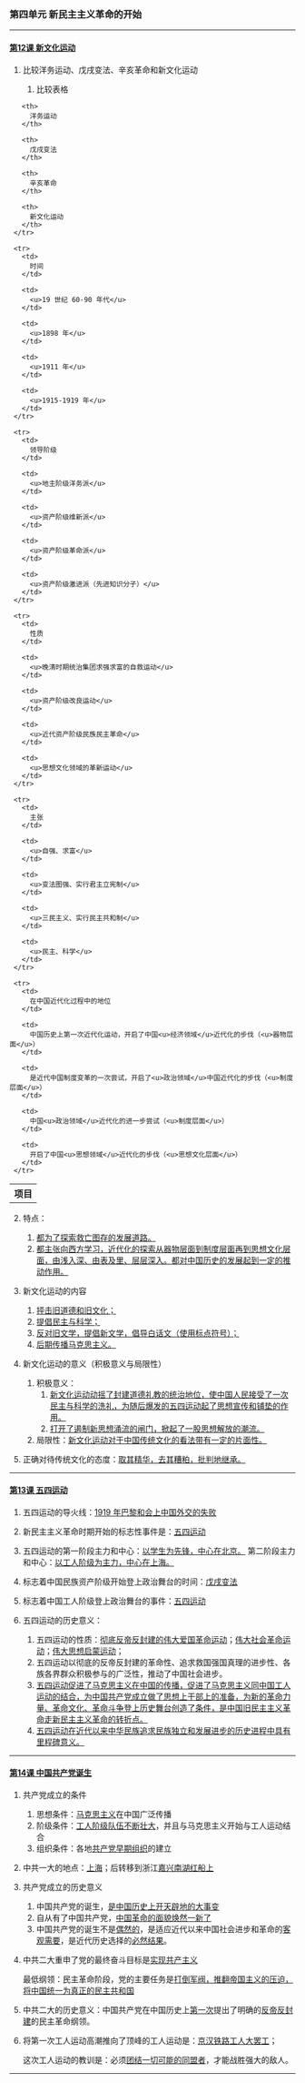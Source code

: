 ### 第四单元 新民主主义革命的开始

---

#### [第12课 新文化运动](./%E7%AC%AC12%E8%AF%BE%20%E6%96%B0%E6%96%87%E5%8C%96%E8%BF%90%E5%8A%A8)

1. 比较洋务运动、戊戌变法、辛亥革命和新文化运动

   1. 比较表格

<table spaces-before="3">
     <tr>
       <th>
         项目
       </th>
       
       <th>
         洋务运动
       </th>
       
       <th>
         戊戌变法
       </th>
       
       <th>
         辛亥革命
       </th>
       
       <th>
         新文化运动
       </th>
     </tr>
     
     <tr>
       <td>
         时间
       </td>
       
       <td>
         <u>19 世纪 60-90 年代</u>
       </td>
       
       <td>
         <u>1898 年</u>
       </td>
       
       <td>
         <u>1911 年</u>
       </td>
       
       <td>
         <u>1915-1919 年</u>
       </td>
     </tr>
     
     <tr>
       <td>
         领导阶级
       </td>
       
       <td>
         <u>地主阶级洋务派</u>
       </td>
       
       <td>
         <u>资产阶级维新派</u>
       </td>
       
       <td>
         <u>资产阶级革命派</u>
       </td>
       
       <td>
         <u>资产阶级激进派（先进知识分子）</u>
       </td>
     </tr>
     
     <tr>
       <td>
         性质
       </td>
       
       <td>
         <u>晚清时期统治集团求强求富的自救运动</u>
       </td>
       
       <td>
         <u>资产阶级改良运动</u>
       </td>
       
       <td>
         <u>近代资产阶级民族民主革命</u>
       </td>
       
       <td>
         <u>思想文化领域的革新运动</u>
       </td>
     </tr>
     
     <tr>
       <td>
         主张
       </td>
       
       <td>
         <u>自强、求富</u>
       </td>
       
       <td>
         <u>变法图强、实行君主立宪制</u>
       </td>
       
       <td>
         <u>三民主义、实行民主共和制</u>
       </td>
       
       <td>
         <u>民主、科学</u>
       </td>
     </tr>
     
     <tr>
       <td>
         在中国近代化过程中的地位
       </td>
       
       <td>
         中国历史上第一次近代化运动，开启了中国<u>经济领域</u>近代化的步伐（<u>器物层面</u>）
       </td>
       
       <td>
         是近代中国制度变革的一次尝试，开启了<u>政治领域</u>中国近代化的步伐（<u>制度层面</u>）
       </td>
       
       <td>
         中国<u>政治领域</u>近代化的进一步尝试（<u>制度层面</u>）
       </td>
       
       <td>
         开启了中国<u>思想领域</u>近代化的步伐（<u>思想文化层面</u>）
       </td>
     </tr>
   </table>

   2. 特点：
      1. <u>都为了探索救亡图存的发展道路。</u>
      2. <u>都主张向西方学习，近代化的探索从器物层面到制度层面再到思想文化层面，由浅入深、由表及里、层层深入。都对中国历史的发展起到一定的推动作用。</u>

2. 新文化运动的内容

   1. <u>抨击旧道德和旧文化；</u>
   2. <u>提倡民主与科学；</u>
   3. <u>反对旧文学，提倡新文学，倡导白话文（使用标点符号）；</u>
   4. <u>后期传播马克思主义。</u>

3. 新文化运动的意义（积极意义与局限性）

   1. 积极意义：
      1. <u>新文化运动动摇了封建道德礼教的统治地位，使中国人民接受了一次民主与科学的洗礼，为随后爆发的五四运动起了思想宣传和铺垫的作用。</u>
      2. <u>打开了遏制新思想涌流的闸门，掀起了一股思想解放的潮流。</u>
   2. 局限性：<u>新文化运动对于中国传统文化的看法带有一定的片面性。</u>

4. 正确对待传统文化的态度：<u>取其精华，去其糟粕，批判地继承。</u>

---

#### [第13课 五四运动](./%E7%AC%AC13%E8%AF%BE%20%E4%BA%94%E5%9B%9B%E8%BF%90%E5%8A%A8)

1. 五四运动的导火线：<u>1919 年巴黎和会上中国外交的失败</u>
2. 新民主主义革命时期开始的标志性事件是：<u>五四运动</u>
3. 五四运动的第一阶段主力和中心：<u>以学生为先锋，中心在北京。</u> 第二阶段主力和中心：<u>以工人阶级为主力，中心在上海。</u>
4. 标志着中国民族资产阶级开始登上政治舞台的时间：<u>戊戌变法</u>
5. 标志着中国工人阶级登上政治舞台的事件：<u>五四运动</u>
6. 五四运动的历史意义：

   1. 五四运动的性质：<u>彻底反帝反封建的伟大爱国革命运动</u>；<u>伟大社会革命运动</u>；<u>伟大思想启蒙运动</u>；
   2. 五四运动以彻底的反帝反封建的革命性、追求救国强国真理的进步性、各族各界群众积极参与的广泛性，推动了中国社会进步。
   3. <u>五四运动促进了马克思主义在中国的传播，促进了马克思主义同中国工人运动的结合，为中国共产党成立做了思想上干部上的准备，为新的革命力量、革命文化、革命斗争登上历史舞台创造了条件，是中国旧民主主义革命走新民主主义革命的转折点。</u>
   4. <u>五四运动在近代以来中华民族追求民族独立和发展进步的历史进程中具有里程碑意义。</u>

---

#### [第14课 中国共产党诞生](./%E7%AC%AC14%E8%AF%BE%20%E4%B8%AD%E5%9B%BD%E5%85%B1%E4%BA%A7%E5%85%9A%E8%AF%9E%E7%94%9F)

1. 共产党成立的条件

   1. 思想条件：<u>马克思主义</u>在中国广泛传播
   2. 阶级条件：<u>工人阶级队伍不断壮大</u>，并且与马克思主义开始与工人运动结合
   3. 组织条件：各地<u>共产党早期组织</u>的建立

2. 中共一大的地点：<u>上海</u>；后转移到浙江<u>嘉兴南湖红船上</u>

3. 共产党成立的历史意义

   1. 中国共产党的诞生，<u>是中国历史上开天辟地的大事变</u>
   2. 自从有了中国共产党，<u>中国革命的面貌焕然一新了</u>
   3. 中国共产党的诞生不是<u>偶然的</u>，是适应近代以来中国社会进步和革命的<u>客观需要</u>，是近代历史选择的<u>必然结果</u>。

4. 中共二大重申了党的最终奋斗目标是<u>实现共产主义</u>

   最低纲领：民主革命阶段，党的主要任务是<u>打倒军阀，推翻帝国主义的压迫，将中国统一为真正的民主共和国</u>

5. 中共二大的历史意义：中国共产党在中国历史上<u>第一次</u>提出了明确的<u>反帝反封建</u>的民主革命纲领。

6. 将第一次工人运动高潮推向了顶峰的工人运动是：<u>京汉铁路工人大罢工</u>；

   这次工人运动的教训是：必须<u>团结一切可能的同盟者</u>，才能战胜强大的敌人。

---

